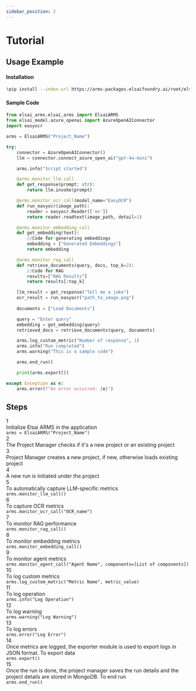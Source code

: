 ```yaml
---
sidebar_position: 2
---
```


# Tutorial

## Usage Example
#### Installation
```bash
!pip install --index-url https://arms-packages.elsaifoundry.ai/root/elsai-arms-sass/ elsai-arms==0.1.0
```

#### Sample Code
```python
from elsai_arms.elsai_arms import ElsaiARMS
from elsai_model.azure_openai import AzureOpenAIConnector
import easyocr

arms = ElsaiARMS("Project_Name")

try:
    connector = AzureOpenAIConnector()
    llm = connector.connect_azure_open_ai("gpt-4o-mini")

    arms.info("Script started")

    @arms.monitor_llm_call
    def get_response(prompt: str):
        return llm.invoke(prompt)

    @arms.monitor_ocr_call(model_name="EasyOCR")
    def run_easyocr(image_path):
        reader = easyocr.Reader(['en'])
        return reader.readtext(image_path, detail=1)  

    @arms.monitor_embedding_call
    def get_embedding(text):
        //Code for generating embeddings
        embedding = ["Generated Embeddings"]
        return embedding

    @arms.monitor_rag_call
    def retrieve_documents(query, docs, top_k=2):
        //Code for RAG
        results=["RAG Results"]
        return results[:top_k]

    llm_result = get_response("Tell me a joke")
    ocr_result = run_easyocr("path_to_image.png")
    
    documents = ["Load Documents"]

    query = "Enter query"
    embedding = get_embedding(query)
    retrieved_docs = retrieve_documents(query, documents)

    arms.log_custom_metric("Number of response", 1)
    arms.info("Run completed")
    arms.warning("This is a sample code")

    arms.end_run()

    print(arms.export())

except Exception as e:
    arms.error(f"An error occurred: {e}")
```
## Steps

<div className="tutorial-steps">
  <div className="step-item">
    <div className="step-number">1</div>
    <div className="step-content">
      <div className="step-title">Initialize Elsai ARMS in the application</div>
      <div className="step-code">
        <code>arms = ElsaiARMS("Project_Name")</code>
      </div>
    </div>
  </div>

  <div className="step-item">
    <div className="step-number">2</div>
    <div className="step-content">
      <div className="step-title">The Project Manager checks if it's a new project or an existing project</div>
    </div>
  </div>

  <div className="step-item">
    <div className="step-number">3</div>
    <div className="step-content">
      <div className="step-title">Project Manager creates a new project, if new, otherwise loads existing project</div>
    </div>
  </div>

  <div className="step-item">
    <div className="step-number">4</div>
    <div className="step-content">
      <div className="step-title">A new run is initiated under the project</div>
    </div>
  </div>

  <div className="step-item">
    <div className="step-number">5</div>
    <div className="step-content">
      <div className="step-title">To automatically capture LLM-specific metrics</div>
      <div className="step-code">
        <code>arms.monitor_llm_call()</code>
      </div>
    </div>
  </div>

  <div className="step-item">
    <div className="step-number">6</div>
    <div className="step-content">
      <div className="step-title">To capture OCR metrics</div>
      <div className="step-code">
        <code>arms.monitor_ocr_call("OCR_name")</code>
      </div>
    </div>
  </div>

  <div className="step-item">
    <div className="step-number">7</div>
    <div className="step-content">
      <div className="step-title">To monitor RAG performance</div>
      <div className="step-code">
        <code>arms.monitor_rag_call()</code>
      </div>
    </div>
  </div>

  <div className="step-item">
    <div className="step-number">8</div>
    <div className="step-content">
      <div className="step-title">To monitor embedding metrics</div>
      <div className="step-code">
        <code>arms.monitor_embedding_call()</code>
      </div>
    </div>
  </div>

  <div className="step-item">
    <div className="step-number">9</div>
    <div className="step-content">
      <div className="step-title">To monitor agent metrics</div>
      <div className="step-code">
        <code>arms.monitor_agent_call("Agent Name", components=[List of components])</code>
      </div>
    </div>
  </div>

  <div className="step-item">
    <div className="step-number">10</div>
    <div className="step-content">
      <div className="step-title">To log custom metrics</div>
      <div className="step-code">
        <code>arms.log_custom_metric("Metric Name", metric_value)</code>
      </div>
    </div>
  </div>

  <div className="step-item">
    <div className="step-number">11</div>
    <div className="step-content">
      <div className="step-title">To log operation</div>
      <div className="step-code">
        <code>arms.info("Log Operation")</code>
      </div>
    </div>
  </div>

  <div className="step-item">
    <div className="step-number">12</div>
    <div className="step-content">
      <div className="step-title">To log warning</div>
      <div className="step-code">
        <code>arms.warning("Log Warning")</code>
      </div>
    </div>
  </div>

  <div className="step-item">
    <div className="step-number">13</div>
    <div className="step-content">
      <div className="step-title">To log errors</div>
      <div className="step-code">
        <code>arms.error("Log Error")</code>
      </div>
    </div>
  </div>

  <div className="step-item">
    <div className="step-number">14</div>
    <div className="step-content">
      <div className="step-title">Once metrics are logged, the exporter module is used to export logs in JSON format. To export data</div>
      <div className="step-code">
        <code>arms.export()</code>
      </div>
    </div>
  </div>

  <div className="step-item">
    <div className="step-number">15</div>
    <div className="step-content">
      <div className="step-title">Once the run is done, the project manager saves the run details and the project details are stored in MongoDB. To end run</div>
      <div className="step-code">
        <code>arms.end_run()</code>
      </div>
    </div>
  </div>
</div>

<style>{`
  .tutorial-steps {
    display: flex;
    flex-direction: column;
    gap: 1.5rem;
    margin: 2rem 0;
  }

  .step-item {
    display: flex;
    gap: 1.25rem;
    align-items: flex-start;
    padding: 1.5rem;
    background: #ffffff;
    border: 1px solid #e2e8f0;
    border-radius: 12px;
    box-shadow: 0 2px 8px rgba(0, 0, 0, 0.04);
    transition: all 0.3s ease;
  }

  .step-item:hover {
    box-shadow: 0 4px 16px rgba(0, 0, 0, 0.08);
    border-color: #cbd5e0;
    transform: translateY(-1px);
  }

  .step-number {
    display: flex;
    align-items: center;
    justify-content: center;
    width: 2.5rem;
    height: 2.5rem;
    background: linear-gradient(135deg, #2c5282 0%, #1a365d 100%);
    color: white;
    border-radius: 50%;
    font-weight: 600;
    font-size: 1.1rem;
    flex-shrink: 0;
    box-shadow: 0 4px 8px rgba(44, 82, 130, 0.3);
  }

  .step-content {
    flex: 1;
    min-width: 0;
  }

  .step-title {
    color: #2d3748;
    font-weight: 500;
    font-size: 1.05rem;
    line-height: 1.5;
    margin-bottom: 0.75rem;
  }

  .step-code {
    background: #f7fafc;
    border: 1px solid #e2e8f0;
    border-radius: 8px;
    padding: 0.875rem 1rem;
    margin-top: 0.5rem;
  }

  .step-code code {
    color: #2d3748;
    font-family: 'SF Mono', Monaco, 'Cascadia Code', 'Roboto Mono', Consolas, 'Courier New', monospace;
    font-size: 0.95rem;
    font-weight: 500;
    background: transparent;
    padding: 0;
    border-radius: 0;
  }

  /* Dark theme adjustments */
  [data-theme='dark'] .step-item {
    background: #1a202c;
    border-color: #4a5568;
  }

  [data-theme='dark'] .step-item:hover {
    border-color: #718096;
    box-shadow: 0 4px 16px rgba(0, 0, 0, 0.2);
  }

  [data-theme='dark'] .step-title {
    color: #e2e8f0;
  }

  [data-theme='dark'] .step-code {
    background: #2d3748;
    border-color: #4a5568;
  }

  [data-theme='dark'] .step-code code {
    color: #e2e8f0;
  }

  /* Responsive design */
  @media (max-width: 768px) {
    .tutorial-steps {
      gap: 1rem;
      margin: 1.5rem 0;
    }

    .step-item {
      padding: 1.25rem;
      gap: 1rem;
    }

    .step-number {
      width: 2.25rem;
      height: 2.25rem;
      font-size: 1rem;
    }

    .step-title {
      font-size: 1rem;
    }

    .step-code {
      padding: 0.75rem;
    }

    .step-code code {
      font-size: 0.9rem;
    }
  }

  @media (max-width: 480px) {
    .step-item {
      flex-direction: column;
      align-items: center;
      text-align: center;
      gap: 1rem;
    }

    .step-number {
      margin-bottom: 0.5rem;
    }
  }
`}</style>
